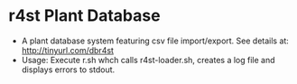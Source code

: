 # r4st Plant Database 
* A plant database system featuring csv file import/export.  See details at: http://tinyurl.com/dbr4st
* Usage: Execute r.sh whch calls r4st-loader.sh, creates a log file and displays errors to stdout.
